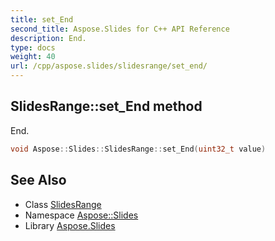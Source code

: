 ```yaml
---
title: set_End
second_title: Aspose.Slides for C++ API Reference
description: End.
type: docs
weight: 40
url: /cpp/aspose.slides/slidesrange/set_end/
---
```

## SlidesRange::set_End method


End.

```cpp
void Aspose::Slides::SlidesRange::set_End(uint32_t value)
```

## See Also

* Class [SlidesRange](../)
* Namespace [Aspose::Slides](../../)
* Library [Aspose.Slides](../../../)
